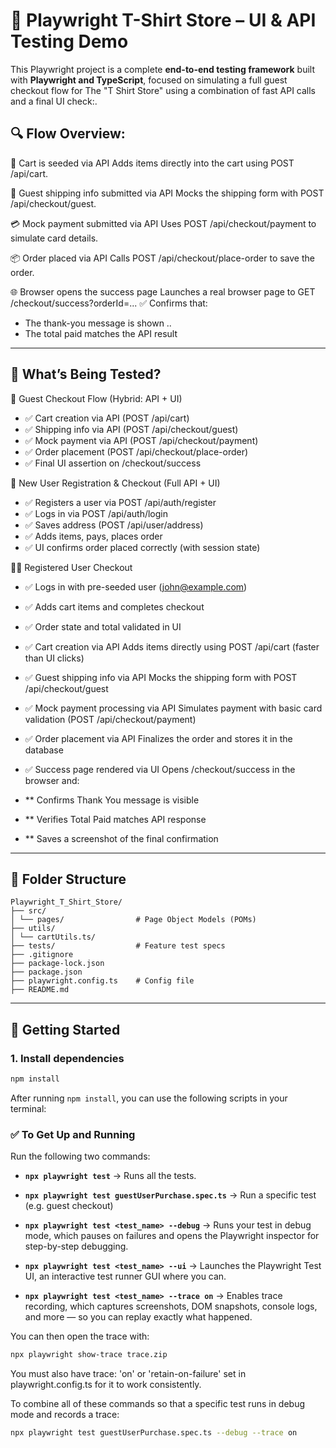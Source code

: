 # 🧪 Playwright T-Shirt Store – UI & API Testing Demo

This Playwright project is a complete **end-to-end testing framework** built with **Playwright and TypeScript**, focused on simulating a full guest checkout flow for The "T Shirt Store" using a combination of fast API calls and a final UI check:.

## 🔍 Flow Overview:

🛒 Cart is seeded via API
Adds items directly into the cart using POST /api/cart.

🚚 Guest shipping info submitted via API
Mocks the shipping form with POST /api/checkout/guest.

💳 Mock payment submitted via API
Uses POST /api/checkout/payment to simulate card details.

📦 Order placed via API
Calls POST /api/checkout/place-order to save the order.

🌐 Browser opens the success page
Launches a real browser page to GET /checkout/success?orderId=...
✅ Confirms that:

- The thank-you message is shown ..
- The total paid matches the API result

---

## 🧪 What’s Being Tested?

🔁 Guest Checkout Flow (Hybrid: API + UI)

- ✅ Cart creation via API (POST /api/cart)
- ✅ Shipping info via API (POST /api/checkout/guest)
- ✅ Mock payment via API (POST /api/checkout/payment)
- ✅ Order placement (POST /api/checkout/place-order)
- ✅ Final UI assertion on /checkout/success

👤 New User Registration & Checkout (Full API + UI)

- ✅ Registers a user via POST /api/auth/register
- ✅ Logs in via POST /api/auth/login
- ✅ Saves address (POST /api/user/address)
- ✅ Adds items, pays, places order
- ✅ UI confirms order placed correctly (with session state)

👨‍💻 Registered User Checkout

- ✅ Logs in with pre-seeded user (john@example.com)
- ✅ Adds cart items and completes checkout
- ✅ Order state and total validated in UI

- ✅ Cart creation via API
  Adds items directly using POST /api/cart (faster than UI clicks)

- ✅ Guest shipping info via API
  Mocks the shipping form with POST /api/checkout/guest

- ✅ Mock payment processing via API
  Simulates payment with basic card validation (POST /api/checkout/payment)

- ✅ Order placement via API
  Finalizes the order and stores it in the database

- ✅ Success page rendered via UI
  Opens /checkout/success in the browser and:

- \*\* Confirms Thank You message is visible
- \*\* Verifies Total Paid matches API response
- \*\* Saves a screenshot of the final confirmation

---

## 📁 Folder Structure

```
Playwright_T_Shirt_Store/
├── src/
│ └── pages/                # Page Object Models (POMs)
├── utils/
│ └── cartUtils.ts/
├── tests/                  # Feature test specs
├── .gitignore
├── package-lock.json
├── package.json
├── playwright.config.ts    # Config file
├── README.md
```

---

## 🚀 Getting Started

### 1. Install dependencies

```bash
npm install
```

After running `npm install`, you can use the following scripts in your terminal:

### ✅ To Get Up and Running

Run the following two commands:

- **`npx playwright test`** → Runs all the tests.

- **`npx playwright test guestUserPurchase.spec.ts`** → Run a specific test (e.g. guest checkout)
- **`npx playwright test <test_name> --debug`** → Runs your test in debug mode, which pauses on failures and opens the Playwright inspector for step-by-step debugging.

- **`npx playwright test <test_name> --ui`** → Launches the Playwright Test UI, an interactive test runner GUI where you can.

- **`npx playwright test <test_name> --trace on`** → Enables trace recording, which captures screenshots, DOM snapshots, console logs, and more — so you can replay exactly what happened.

You can then open the trace with:

```bash
npx playwright show-trace trace.zip
```

You must also have trace: 'on' or 'retain-on-failure' set in playwright.config.ts for it to work consistently.

To combine all of these commands so that a specific test runs in debug mode and records a trace:

```bash
npx playwright test guestUserPurchase.spec.ts --debug --trace on
```

